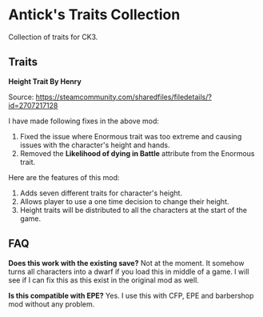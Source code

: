 # Antick's Traits Collection

Collection of traits for CK3.

## Traits

**Height Trait By Henry**

Source: https://steamcommunity.com/sharedfiles/filedetails/?id=2707217128

I have made following fixes in the above mod:
1. Fixed the issue where Enormous trait was too extreme and causing issues with the character's height and hands.
2. Removed the **Likelihood of dying in Battle** attribute from the Enormous trait.

Here are the features of this mod:
1. Adds seven different traits for character's height.
2. Allows player to use a one time decision to change their height.
3. Height traits will be distributed to all the characters at the start of the game.

## FAQ

**Does this work with the existing save?**
Not at the moment. It somehow turns all characters into a dwarf if you load this in middle of a game. I will see if I can fix this as this exist in the original mod as well.

**Is this compatible with EPE?**
Yes. I use this with CFP, EPE and barbershop mod without any problem.
